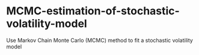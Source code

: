# MCMC-estimation-of-stochastic-volatility-model
Use Markov Chain Monte Carlo (MCMC) method to fit a stochastic volatility model
